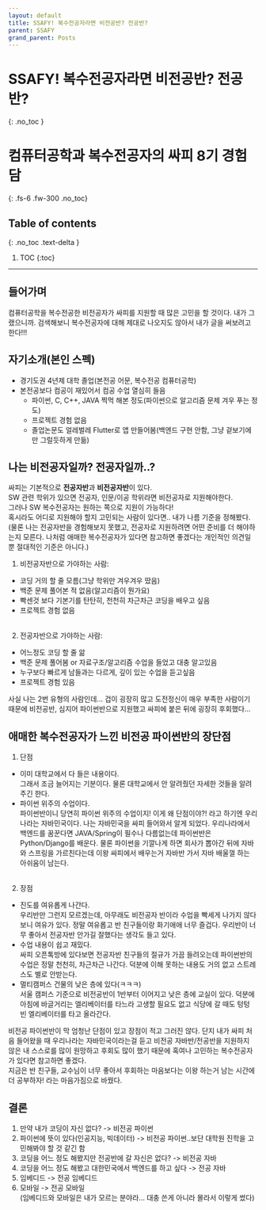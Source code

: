 ```yaml
---
layout: default
title: SSAFY! 복수전공자라면 비전공반? 전공반?
parent: SSAFY 
grand_parent: Posts
---
```


# SSAFY! 복수전공자라면 비전공반? 전공반?
{: .no_toc }

# 컴퓨터공학과 복수전공자의 싸피 8기 경험담
{: .fs-6 .fw-300 .no_toc}

## Table of contents
{: .no_toc .text-delta }

1. TOC
{:toc}

---
## 들어가며
컴퓨터공학을 복수전공한 비전공자가 싸피를 지원할 때 많은 고민을 할 것이다. 내가 그랬으니까. 검색해보니 복수전공자에 대해 제대로 나오지도 않아서 내가 글을 써보려고 한다!!!


## 자기소개(본인 스펙)
* 경기도권 4년제 대학 졸업(본전공 어문, 복수전공 컴퓨터공학)
* 본전공보다 컴공이 재밌어서 컴공 수업 열심히 들음
  * 파이썬, C, C++, JAVA 찍먹 해본 정도(파이썬으로 알고리즘 문제 겨우 푸는 정도)
  * 프로젝트 경험 없음
  * 졸업논문도 얼레벌레 Flutter로 앱 만들어봄(백엔드 구현 안함, 그냥 겉보기에만 그럴듯하게 만듦)


## 나는 비전공자일까? 전공자일까..?
싸피는 기본적으로 **전공자반**과 **비전공자반**이 있다.  
SW 관련 학위가 있으면 전공자, 인문/이공 학위라면 비전공자로 지원해야한다.  
그러나 SW 복수전공자는 원하는 쪽으로 지원이 가능하다!  
혹시라도 어디로 지원해야 할지 고민되는 사람이 있다면.. 내가 나름 기준을 정해봤다.  
(물론 나는 전공자반을 경험해보지 못했고, 전공자로 지원하려면 어떤 준비를 더 해야하는지 모른다. 나처럼 애매한 복수전공자가 있다면 참고하면 좋겠다는 개인적인 의견일 뿐 절대적인 기준은 아니다.)

1. 비전공자반으로 가야하는 사람:
  * 코딩 거의 할 줄 모름(그냥 학위만 겨우겨우 땄음)
  * 백준 문제 풀어본 적 없음(알고리즘이 뭔가요)
  * 빡센것 보다 기본기를 탄탄히, 천천히 차근차근 코딩을 배우고 싶음
  * 프로젝트 경험 없음 
   
   
2. 전공자반으로 가야하는 사람:
  * 어느정도 코딩 할 줄 앎
  * 백준 문제 풀어봄 or 자료구조/알고리즘 수업을 들었고 대충 알고있음
  * 누구보다 빠르게 남들과는 다르게, 깊이 있는 수업을 듣고싶음
  * 프로젝트 경험 있음

사실 나는 2번 유형의 사람인데... 겁이 굉장히 많고 도전정신이 매우 부족한 사람이기 때문에 비전공반, 심지어 파이썬반으로 지원했고 싸피에 붙은 뒤에 굉장히 후회했다...

## 애매한 복수전공자가 느낀 비전공 파이썬반의 장단점
1. 단점
  * 이미 대학교에서 다 들은 내용이다.  
  그래서 조금 늘어지는 기분이다. 물론 대학교에서 안 알려줬던 자세한 것들을 알려주긴 한다. 
  * 파이썬 위주의 수업이다.  
  파이썬반이니 당연히 파이썬 위주의 수업이지! 이게 왜 단점이야?! 라고 하기엔 우리나라는 자바민국이다. 나는 자바민국을 싸피 들어와서 알게 되었다. 우리나라에서 백엔드를 꿈꾼다면 JAVA/Spring이 필수나 다름없는데 파이썬반은 Python/Django를 배운다. 물론 파이썬을 기깔나게 하면 회사가 뽑아간 뒤에 자바와 스프링을 가르친다는데 이왕 싸피에서 배우는거 자바반 가서 자바 배울껄 하는 아쉬움이 남는다.
   
   
2. 장점
  * 진도를 여유롭게 나간다.  
  우리반만 그런지 모르겠는데, 아무래도 비전공자 반이라 수업을 빡세게 나가지 않다보니 여유가 있다. 정말 여유롭고 반 친구들이랑 화기애애 너무 즐겁다. 우리반이 너무 좋아서 전공자반 안가길 잘했다는 생각도 들고 있다.
  * 수업 내용이 쉽고 재밌다.  
  싸피 오픈톡방에 있다보면 전공자반 친구들의 절규가 가끔 들려오는데 파이썬반의 수업은 정말 천천히, 차근차근 나간다. 덕분에 이해 못하는 내용도 거의 없고 스트레스도 별로 안받는다. 
  * 멀티캠퍼스 건물의 낮은 층에 있다(ㅋㅋㅋ)  
  서울 캠퍼스 기준으로 비전공반이 1반부터 이어지고 낮은 층에 교실이 있다. 덕분에 아침에 바글거리는 엘리베이터를 타느라 고생할 필요도 없고 식당에 갈 때도 텅텅 빈 엘리베이터를 타고 올라간다.

비전공 파이썬반이 막 엄청난 단점이 있고 장점이 적고 그러진 않다. 단지 내가 싸피 처음 들어왔을 때 우리나라는 자바민국이라는걸 듣고 비전공 자바반/전공반을 지원하지 않은 내 스스로를 많이 원망하고 후회도 많이 했기 때문에 혹여나 고민하는 복수전공자가 있다면 참고하면 좋겠다.  
지금은 반 친구들, 교수님이 너무 좋아서 후회하는 마음보다는 이왕 하는거 남는 시간에 더 공부하자! 라는 마음가짐으로 바꿨다.

## 결론
1. 만약 내가 코딩이 자신 없다? -> 비전공 파이썬
2. 파이썬에 뜻이 있다(인공지능, 빅데이터) -> 비전공 파이썬..보단 대학원 진학을 고민해봐야 할 것 같긴 함
3. 코딩을 어느 정도 해봤지만 전공반에 갈 자신은 없다? -> 비전공 자바
4. 코딩을 어느 정도 해봤고 대한민국에서 백엔드를 하고 싶다 -> 전공 자바
5. 임베디드 -> 전공 임베디드
6. 모바일 -> 전공 모바일  
(임베디드와 모바일은 내가 모르는 분야라... 대충 쓴게 아니라 몰라서 이렇게 썼다)